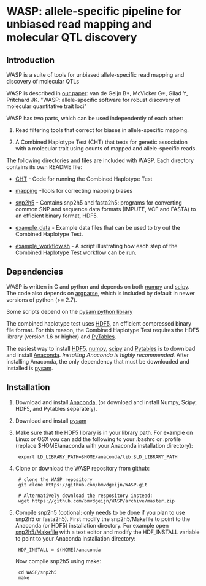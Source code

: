 # WASP: allele-specific pipeline for unbiased read mapping and molecular QTL discovery

## Introduction

WASP is a suite of tools for unbiased allele-specific read mapping and
discovery of molecular QTLs

WASP is described in
[our paper](http://biorxiv.org/content/early/2014/11/07/011221): van de Geijn B\*, McVicker G\*, Gilad Y, Pritchard JK. "WASP: allele-specific software for robust discovery of molecular quantitative trait loci"

WASP has two parts, which can be used independently of each
other: 

1. Read filtering tools that correct for biases in allele-specific
   mapping. 

2. A Combined Haplotype Test (CHT) that tests for genetic association
   with a molecular trait using counts of mapped and allele-specific
   reads.

The following directories and files are included with WASP.
Each directory contains its own README file:

* [CHT](./CHT) - Code for running the Combined Haplotype Test

* [mapping](./mapping) -Tools for correcting mapping biases

* [snp2h5](./snp2h5) - Contains snp2h5 and fasta2h5:  programs for converting
  common SNP and sequence data formats (IMPUTE, VCF and FASTA)
  to an efficient binary format, HDF5.

* [example_data](./example_data) - Example data files that can be used to try out the
  Combined Haplotype Test.

* [example_workflow.sh](./example_workflow.sh) - A script illustrating how each step of the
  Combined Haplotype Test workflow can be run.


## Dependencies

WASP is written in C and python and depends on both [numpy](http://www.numpy.org) and
[scipy](http://www.scipy.org).  The code also depends on
[argparse](https://code.google.com/p/argparse/), which is included by default in newer versions of python (>= 2.7).

Some scripts depend on the [pysam python library](https://github.com/pysam-developers/pysam)

The combined haplotype test uses
[HDF5](https://www.hdfgroup.org/HDF5/), an efficient
compressed binary file format.  For this reason, the Combined
Haplotype Test requires the HDF5 library
(version 1.6 or higher) and [PyTables](http://www.pytables.org/).

The easiest way to install [HDF5](https://www.hdfgroup.org/HDF5/), [numpy](http://www.numpy.org), [scipy](http://scipy.org) and [Pytables](http://www.pytables.org/) is to
download and install
[Anaconda](http://continuum.io/downloads). *Installing Anaconda is
highly recommended.* After installing Anaconda, the only
dependency that must be downloaded and installed is
[pysam](https://github.com/pysam-developers/pysam).


## Installation

1. Download and install [Anaconda](http://continuum.io/downloads),
(or download and install Numpy, Scipy, HDF5, and Pytables separately).

2. Download and install [pysam](https://github.com/pysam-developers/pysam)

3. Make sure that the HDF5 library is in your library path. For example 
on Linux or OSX you can add the following to your .bashrc or .profile (replace
$HOME/anaconda with your Anaconda installation directory):

		export LD_LIBRARY_PATH=$HOME/anaconda/lib:$LD_LIBRARY_PATH

4. Clone or download the WASP repository from github:

		# clone the WASP repository
		git clone https://github.com/bmvdgeijn/WASP.git

		# Alternatively download the respository instead:
		wget https://github.com/bmvdgeijn/WASP/archive/master.zip

5. Compile snp2h5 (optional: only needs to be done if you plan to use
snp2h5 or fasta2h5). First modify the snp2h5/Makefile to point to the
		Anaconda (or HDF5) installation directory. For example open [snp2h5/Makefile](snp2h5/Makefile) with a text editor and modify the HDF_INSTALL variable to point to your Anaconda installation directory:

		HDF_INSTALL = $(HOME)/anaconda

	Now compile snp2h5 using make:

		cd WASP/snp2h5
		make


